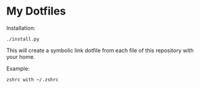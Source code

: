 My Dotfiles
===========

Installation:
```
./install.py
```

This will create a symbolic link dotfile from each file of this repository
with your home.

Example:
```
zshrc with ~/.zshrc
```